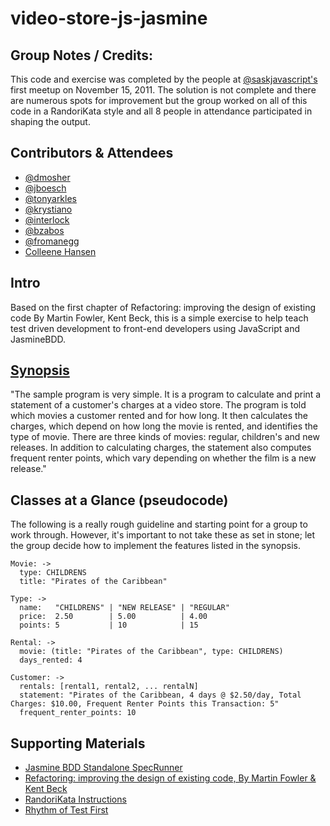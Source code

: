 video-store-js-jasmine
======================

## Group Notes / Credits:

This code and exercise was completed by the people at [@saskjavascript's](http://www.twitter.com/saskjavascript) first meetup on November 15, 2011. The solution is not complete and there are numerous spots for improvement but the group worked on all of this code in a RandoriKata style and all 8 people in attendance participated in shaping the output.

## Contributors & Attendees

* [@dmosher](http://www.twitter.com/dmosher)
* [@jboesch](http://www.twitter.com/jboesch)
* [@tonyarkles](http://www.twitter.com/tonyarkles)
* [@krystiano](http://www.twitter.com/krystiano)
* [@interlock](http://www.twitter.com/interlock)
* [@bzabos](http://www.twitter.com/bzabos)
* [@fromanegg](http://www.twitter.com/fromanegg)
* [Colleene Hansen](http://www.facebook.com/collenehansen)

## Intro

Based on the first chapter of Refactoring: improving the design of existing code By Martin Fowler, Kent Beck, this is a simple exercise to help teach test driven development to front-end developers using JavaScript and JasmineBDD.

## [Synopsis](http://books.google.ca/books?id=1MsETFPD3I0C&lpg=PP1&pg=PA3#v=onepage&q&f=false) 

"The sample program is very simple. It is a program to calculate and print a statement of a customer's charges at a video store. The program is told which movies a customer rented and for how long. It then calculates the charges, which depend on how long the movie is rented, and identifies the type of movie. There are three kinds of movies: regular, children's and new releases. In addition to calculating charges, the statement also computes frequent renter points, which vary depending on whether the film is a new release."

## Classes at a Glance (pseudocode)

The following is a really rough guideline and starting point for a group to work through. However, it's important to not take these as set in stone; let the group decide how to implement the features listed in the synopsis.

    Movie: ->
      type: CHILDRENS
      title: "Pirates of the Caribbean"
      
    Type: ->
      name:   "CHILDRENS" | "NEW RELEASE" | "REGULAR"
      price:  2.50        | 5.00          | 4.00
      points: 5           | 10            | 15
      
    Rental: ->
      movie: (title: "Pirates of the Caribbean", type: CHILDRENS)
      days_rented: 4
      
    Customer: ->
      rentals: [rental1, rental2, ... rentalN]
      statement: "Pirates of the Caribbean, 4 days @ $2.50/day, Total Charges: $10.00, Frequent Renter Points this Transaction: 5"
      frequent_renter_points: 10
 
## Supporting Materials

* [Jasmine BDD Standalone SpecRunner](http://pivotal.github.com/jasmine/downloads/jasmine-standalone-1.1.0.rc1.zip)
* [Refactoring: improving the design of existing code, By Martin Fowler & Kent Beck](http://www.amazon.com/Refactoring-Improving-Design-Existing-Code/dp/0201485672/ref=sr_1_1?ie=UTF8&qid=1321327192&sr=8-1)
* [RandoriKata Instructions](http://codingdojo.org/cgi-bin/wiki.pl?RandoriKata)
* [Rhythm of Test First](http://codingdojo.org/cgi-bin/wiki.pl?RhythmOfTestFirst)